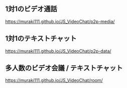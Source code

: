 ## 1対1のビデオ通話
https://muraki111.github.io/JS_VideoChat/p2p-media/

## 1対1のテキストチャット
https://muraki111.github.io/JS_VideoChat/p2p-data/

## 多人数のビデオ会議 / テキストチャット
https://muraki111.github.io/JS_VideoChat/room/
